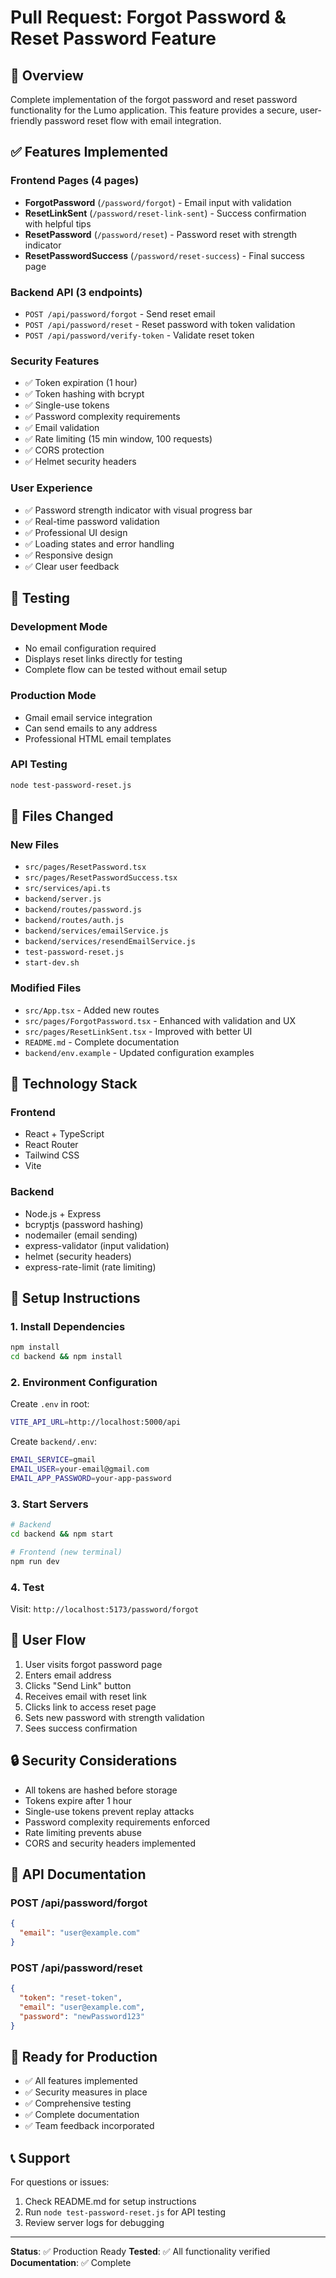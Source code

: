 # Pull Request: Forgot Password & Reset Password Feature

## 🎯 Overview

Complete implementation of the forgot password and reset password functionality for the Lumo application. This feature provides a secure, user-friendly password reset flow with email integration.

## ✅ Features Implemented

### Frontend Pages (4 pages)
- **ForgotPassword** (`/password/forgot`) - Email input with validation
- **ResetLinkSent** (`/password/reset-link-sent`) - Success confirmation with helpful tips
- **ResetPassword** (`/password/reset`) - Password reset with strength indicator
- **ResetPasswordSuccess** (`/password/reset-success`) - Final success page

### Backend API (3 endpoints)
- `POST /api/password/forgot` - Send reset email
- `POST /api/password/reset` - Reset password with token validation
- `POST /api/password/verify-token` - Validate reset token

### Security Features
- ✅ Token expiration (1 hour)
- ✅ Token hashing with bcrypt
- ✅ Single-use tokens
- ✅ Password complexity requirements
- ✅ Email validation
- ✅ Rate limiting (15 min window, 100 requests)
- ✅ CORS protection
- ✅ Helmet security headers

### User Experience
- ✅ Password strength indicator with visual progress bar
- ✅ Real-time password validation
- ✅ Professional UI design
- ✅ Loading states and error handling
- ✅ Responsive design
- ✅ Clear user feedback

## 🧪 Testing

### Development Mode
- No email configuration required
- Displays reset links directly for testing
- Complete flow can be tested without email setup

### Production Mode
- Gmail email service integration
- Can send emails to any address
- Professional HTML email templates

### API Testing
```bash
node test-password-reset.js
```

## 📁 Files Changed

### New Files
- `src/pages/ResetPassword.tsx`
- `src/pages/ResetPasswordSuccess.tsx`
- `src/services/api.ts`
- `backend/server.js`
- `backend/routes/password.js`
- `backend/routes/auth.js`
- `backend/services/emailService.js`
- `backend/services/resendEmailService.js`
- `test-password-reset.js`
- `start-dev.sh`

### Modified Files
- `src/App.tsx` - Added new routes
- `src/pages/ForgotPassword.tsx` - Enhanced with validation and UX
- `src/pages/ResetLinkSent.tsx` - Improved with better UI
- `README.md` - Complete documentation
- `backend/env.example` - Updated configuration examples

## 🔧 Technology Stack

### Frontend
- React + TypeScript
- React Router
- Tailwind CSS
- Vite

### Backend
- Node.js + Express
- bcryptjs (password hashing)
- nodemailer (email sending)
- express-validator (input validation)
- helmet (security headers)
- express-rate-limit (rate limiting)

## 🚀 Setup Instructions

### 1. Install Dependencies
```bash
npm install
cd backend && npm install
```

### 2. Environment Configuration
Create `.env` in root:
```bash
VITE_API_URL=http://localhost:5000/api
```

Create `backend/.env`:
```bash
EMAIL_SERVICE=gmail
EMAIL_USER=your-email@gmail.com
EMAIL_APP_PASSWORD=your-app-password
```

### 3. Start Servers
```bash
# Backend
cd backend && npm start

# Frontend (new terminal)
npm run dev
```

### 4. Test
Visit: `http://localhost:5173/password/forgot`

## 🎯 User Flow

1. User visits forgot password page
2. Enters email address
3. Clicks "Send Link" button
4. Receives email with reset link
5. Clicks link to access reset page
6. Sets new password with strength validation
7. Sees success confirmation

## 🔒 Security Considerations

- All tokens are hashed before storage
- Tokens expire after 1 hour
- Single-use tokens prevent replay attacks
- Password complexity requirements enforced
- Rate limiting prevents abuse
- CORS and security headers implemented

## 📝 API Documentation

### POST /api/password/forgot
```json
{
  "email": "user@example.com"
}
```

### POST /api/password/reset
```json
{
  "token": "reset-token",
  "email": "user@example.com",
  "password": "newPassword123"
}
```

## 🎉 Ready for Production

- ✅ All features implemented
- ✅ Security measures in place
- ✅ Comprehensive testing
- ✅ Complete documentation
- ✅ Team feedback incorporated

## 📞 Support

For questions or issues:
1. Check README.md for setup instructions
2. Run `node test-password-reset.js` for API testing
3. Review server logs for debugging

---

**Status**: ✅ Production Ready
**Tested**: ✅ All functionality verified
**Documentation**: ✅ Complete 